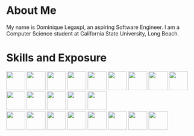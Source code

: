 # About Me
My name is Dominique Legaspi, an aspiring Software Engineer. I am a Computer Science student at California State University, Long Beach.

# Skills and Exposure
<div style="flex">
  <img src="https://cdn.jsdelivr.net/gh/devicons/devicon@latest/icons/python/python-original.svg" width="50" height="50" />       
  <img src="https://cdn.jsdelivr.net/gh/devicons/devicon@latest/icons/cplusplus/cplusplus-original.svg" width="50" height="50" />
  <img src="https://cdn.jsdelivr.net/gh/devicons/devicon@latest/icons/javascript/javascript-original.svg" width="50" height="50" />
  <img src="https://cdn.jsdelivr.net/gh/devicons/devicon@latest/icons/sqldeveloper/sqldeveloper-original.svg" width="50" height="50" />
  <img src="https://cdn.jsdelivr.net/gh/devicons/devicon@latest/icons/mongodb/mongodb-original.svg" width="50" height="50" />
  <img src="https://cdn.jsdelivr.net/gh/devicons/devicon@latest/icons/html5/html5-original.svg" width="50" height="50" />
  <img src="https://cdn.jsdelivr.net/gh/devicons/devicon@latest/icons/css3/css3-original.svg" width="50" height="50" />
  <img src="https://cdn.jsdelivr.net/gh/devicons/devicon@latest/icons/react/react-original.svg" width="50" height="50" />
  <img src="https://cdn.jsdelivr.net/gh/devicons/devicon@latest/icons/nextjs/nextjs-original.svg" width="50" height="50" />
  <img src="https://cdn.jsdelivr.net/gh/devicons/devicon@latest/icons/flutter/flutter-original.svg" width="50" height="50" />
  <img src="https://cdn.jsdelivr.net/gh/devicons/devicon@latest/icons/dart/dart-original.svg" width="50" height="50" />
  <img src="https://cdn.jsdelivr.net/gh/devicons/devicon@latest/icons/git/git-original.svg" width="50" height="50" />
  <img src="https://cdn.jsdelivr.net/gh/devicons/devicon@latest/icons/tailwindcss/tailwindcss-original.svg" width="50" height="50" />
  <img src="https://cdn.jsdelivr.net/gh/devicons/devicon@latest/icons/framermotion/framermotion-original.svg" width="50" height="50" />

</div>
<div style="flex">
  <img src="https://cdn.jsdelivr.net/gh/devicons/devicon@latest/icons/vscode/vscode-original.svg" width="50" height="50" />
  <img src="https://cdn.jsdelivr.net/gh/devicons/devicon@latest/icons/jetbrains/jetbrains-original.svg" width="50" height="50" />
  <img src="https://cdn.jsdelivr.net/gh/devicons/devicon@latest/icons/github/github-original.svg" width="50" height="50" />
  <img src="https://cdn.jsdelivr.net/gh/devicons/devicon@latest/icons/androidstudio/androidstudio-original.svg" width="50" height="50" />
  <img src="https://cdn.jsdelivr.net/gh/devicons/devicon@latest/icons/powershell/powershell-original.svg" width="50" height="50" />
  <img src="https://cdn.jsdelivr.net/gh/devicons/devicon@latest/icons/windows11/windows11-original.svg" width="50" height="50" />
  <img src="https://cdn.jsdelivr.net/gh/devicons/devicon@latest/icons/apple/apple-original.svg" width="50" height="50" />
  <img src="https://cdn.jsdelivr.net/gh/devicons/devicon@latest/icons/linux/linux-original.svg" width="50" height="50" />

</div>
